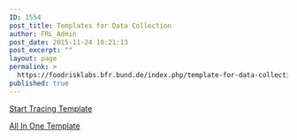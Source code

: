 ```yaml
---
ID: 1554
post_title: Templates for Data Collection
author: FRL_Admin
post_date: 2015-11-24 10:21:13
post_excerpt: ""
layout: page
permalink: >
  https://foodrisklabs.bfr.bund.de/index.php/template-for-data-collection/
published: true
---
```

<a href="https://github.com/SiLeBAT/BfROpenLabResources/raw/master/GitHubPages/templates/Start_Tracing_Template.xlsx">Start Tracing Template</a>

<a href="https://github.com/SiLeBAT/BfROpenLabResources/raw/master/GitHubPages/templates/All_In_One_Template.xlsx">All In One Template</a>